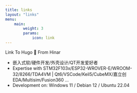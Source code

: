 ```yaml
---
title: links
layout: "links"
menu:
    main: 
        weight: 3
        params:
            icon: link
---
```

Link To Hugo 👋 From Hinar

- 嵌入式软/硬件开发/外壳设计/QT开发爱好者
- Expertise with STM32F103x/ESP32-WROVER-E/WROOM-32/8266/TDA4VM | Qt6/VSCode/Keil5/CubeMX/嘉立创EDA/Multisim/Fusion360 ...
- Development on: Windows 11 / Debian 12 / Ubuntu 22.04